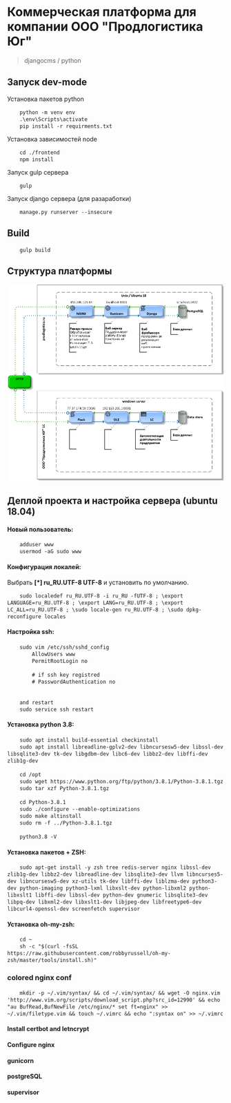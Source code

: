 # Коммерческая платформа для компании ООО "Продлогистика Юг"
>djangocms / python
## Запуск dev-mode
Установка пакетов python
```shell script
    python -m venv env
    .\env\Scripts\activate
    pip install -r requirments.txt
```

Установка зависимостей node 
```shell script
    cd ./frontend
    npm install
```

Запуск gulp сервера
```shell script
    gulp
```

Запуск django сервера (для разаработки)
```shell script
    manage.py runserver --insecure
```

## Build

```shell script
    gulp build
```
    
## Структура платформы   
![Структура платформы](media/platform_structure.png)


## Деплой проекта и настройка сервера (ubuntu 18.04)
#### Новый пользователь:
```shell script
    adduser www
    usermod -aG sudo www
```

#### Конфигурация локалей:
Выбрать <b>[*] ru_RU.UTF-8 UTF-8</b> и установить по умолчанию.

```shell script
    sudo localedef ru_RU.UTF-8 -i ru_RU -fUTF-8 ; \export LANGUAGE=ru_RU.UTF-8 ; \export LANG=ru_RU.UTF-8 ; \export LC_ALL=ru_RU.UTF-8 ; \sudo locale-gen ru_RU.UTF-8 ; \sudo dpkg-reconfigure locales
```


#### Настройка ssh:

```shell script
    sudo vim /etc/ssh/sshd_config
        AllowUsers www
        PermitRootLogin no
    
        # if ssh key registred
        # PasswordAuthentication no
    
    
    and restart
    sudo service ssh restart
```

#### Установка python 3.8:

```shell script
    sudo apt install build-essential checkinstall
    sudo apt install libreadline-gplv2-dev libncursesw5-dev libssl-dev libsqlite3-dev tk-dev libgdbm-dev libc6-dev libbz2-dev libffi-dev zlib1g-dev
    
    cd /opt
    sudo wget https://www.python.org/ftp/python/3.8.1/Python-3.8.1.tgz
    sudo tar xzf Python-3.8.1.tgz
    
    cd Python-3.8.1
    sudo ./configure --enable-optimizations
    sudo make altinstall
    sudo rm -f ../Python-3.8.1.tgz
    
    python3.8 -V
```

#### Установка пакетов + ZSH:
```shell script
    sudo apt-get install -y zsh tree redis-server nginx libssl-dev zlib1g-dev libbz2-dev libreadline-dev libsqlite3-dev llvm libncurses5-dev libncursesw5-dev xz-utils tk-dev libffi-dev liblzma-dev python3-dev python-imaging python3-lxml libxslt-dev python-libxml2 python-libxslt1 libffi-dev libssl-dev python-dev gnumeric libsqlite3-dev libpq-dev libxml2-dev libxslt1-dev libjpeg-dev libfreetype6-dev libcurl4-openssl-dev screenfetch supervisor
```

#### Установка oh-my-zsh:
```shell script
    cd ~
    sh -c "$(curl -fsSL https://raw.githubusercontent.com/robbyrussell/oh-my-zsh/master/tools/install.sh)"
```

### colored nginx conf
```shell script
    mkdir -p ~/.vim/syntax/ && cd ~/.vim/syntax/ && wget -O nginx.vim 'http://www.vim.org/scripts/download_script.php?src_id=12990' && echo "au BufRead,BufNewFile /etc/nginx/* set ft=nginx" >> ~/.vim/filetype.vim && touch ~/.vimrc && echo ":syntax on" >> ~/.vimrc
```

#### Install certbot and letncrypt
#### Configure nginx
#### gunicorn
#### postgreSQL
#### supervisor 

